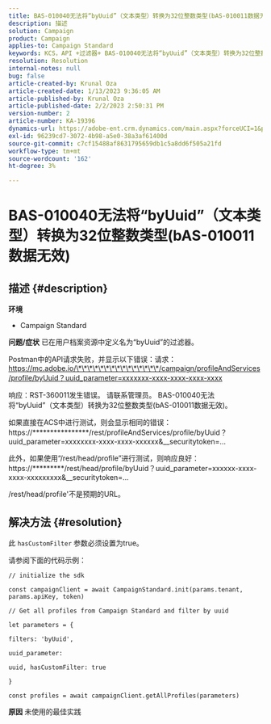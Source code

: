 ```yaml
---
title: BAS-010040无法将“byUuid”（文本类型）转换为32位整数类型(bAS-010011数据无效)
description: 描述
solution: Campaign
product: Campaign
applies-to: Campaign Standard
keywords: KCS，API +过滤器+ BAS-010040无法将“byUuid”（文本类型）转换为32位整数类型(bAS-010011数据无效)
resolution: Resolution
internal-notes: null
bug: false
article-created-by: Krunal Oza
article-created-date: 1/13/2023 9:36:05 AM
article-published-by: Krunal Oza
article-published-date: 2/2/2023 2:50:31 PM
version-number: 2
article-number: KA-19396
dynamics-url: https://adobe-ent.crm.dynamics.com/main.aspx?forceUCI=1&pagetype=entityrecord&etn=knowledgearticle&id=540924b2-2593-ed11-aad1-6045bd006793
exl-id: 96239cd7-3072-4b98-a5e0-38a3af61400d
source-git-commit: c7cf15488af8631795659db1c5a8dd6f505a21fd
workflow-type: tm+mt
source-wordcount: '162'
ht-degree: 3%

---
```


# BAS-010040无法将“byUuid”（文本类型）转换为32位整数类型(bAS-010011数据无效)

## 描述 {#description}

<b>环境</b>
- Campaign Standard



<b>问题/症状</b>
已在用户档案资源中定义名为“byUuid”的过滤器。

Postman中的API请求失败，并显示以下错误：请求：https://mc.adobe.io/\*\*\*\*\*\*\*\*\*\*\*\*\*\*\*/campaign/profileAndServices/profile/byUuid？uuid_parameter=xxxxxxx-xxxx-xxxx-xxxx-xxxx

响应：RST-360011发生错误。 请联系管理员。
BAS-010040无法将“byUuid”（文本类型）转换为32位整数类型(bAS-010011数据无效)。

如果直接在ACS中进行测试，则会显示相同的错误：https://\*\*\*\*\*\*\*\*\*\*\*\*\*\*\*\*/rest/profileAndServices/profile/byUuid？uuid_parameter=xxxxxxxx-xxxx-xxxx-xxxxxx&amp;__securitytoken=...

此外，如果使用“/rest/head/profile”进行测试，则响应良好：https://\*\*\*\*\*\*\*\*\*/rest/head/profile/byUuid？uuid_parameter=xxxxxx-xxxx-xxxx-xxxxxxxxx&amp;__securitytoken=...

/rest/head/profile&#39;不是预期的URL。


## 解决方法 {#resolution}


此 `hasCustomFilter` 参数必须设置为true。

请参阅下面的代码示例：




```
// initialize the sdk
```




`const campaignClient = await CampaignStandard.init(params.tenant, params.apiKey, token)`

`// Get all profiles from Campaign Standard and filter by uuid`

`let parameters = {`

`filters: 'byUuid',`

`uuid_parameter:`

`uuid, hasCustomFilter: true`

`}`

`const profiles = await campaignClient.getAllProfiles(parameters)`


<b>原因</b>
未使用的最佳实践
